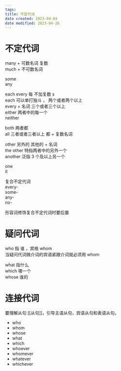 ```yaml
---
tags:
title: 不定代词
date created: 2023-04-04
date modified: 2023-04-26
---
```


# 不定代词

many + 可数名词 复数  
much + 不可数名词

some  
any

each every 每 不加复数 s  
each 可以单打独斗 ， 两个或者两个以上  
every + 名词 三个或者三个以上  
either 两者中的每一个  
neither

both 两者都  
all 三者或者三者以上 都 + 复数名词

other 另外的 其他的 + 名词  
the other 特指两者中的另外一个  
another 泛指 3 个及以上另一个

one  
it

复合不定代词  
every-  
some-  
any-  
no-

形容词修饰复合不定代词时要后置

# 疑问代词

who 指 谁 ，宾格 whom  
当疑问代词做介词的宾语紧跟介词就必须用 whom

what 指什么  
which 哪一个  
whose 谁的

# 连接代词

要理解从句 [[从句]]，引导主语从句，宾语从句和表语从句。

- who
- whom
- whose
- what
- which
- whoever
- whomever
- whatever
- whichever
